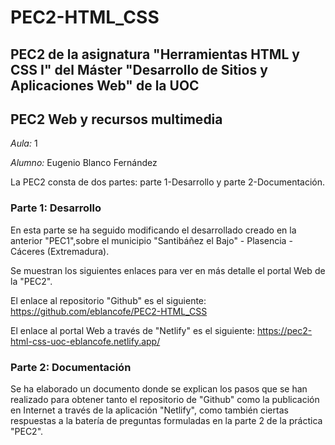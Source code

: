 # PEC2-HTML_CSS

## **PEC2** de la asignatura **"Herramientas HTML y CSS I"** del Máster "Desarrollo de Sitios y Aplicaciones Web" de la **UOC**

## **PEC2 Web y recursos multimedia**

*Aula:* 1

*Alumno:* Eugenio Blanco Fernández

La PEC2 consta de dos partes: parte 1-Desarrollo y  parte 2-Documentación.



### Parte 1: Desarrollo

En esta parte se ha seguido modificando el desarrollado creado en la anterior "PEC1",sobre el municipio "Santibáñez el Bajo" - Plasencia - Cáceres (Extremadura).

Se muestran los siguientes enlaces para ver en más detalle el portal Web de la "PEC2".

El enlace al repositorio "Github" es el siguiente: https://github.com/eblancofe/PEC2-HTML_CSS

El enlace al portal Web a través de "Netlify" es el siguiente: https://pec2-html-css-uoc-eblancofe.netlify.app/



### Parte 2: Documentación

Se ha elaborado un documento donde se explican los pasos que se han realizado para obtener tanto el repositorio de "Github" como la publicación en Internet a través de la aplicación "Netlify", como también ciertas respuestas a la batería de preguntas formuladas en la parte 2 de la práctica "PEC2".

